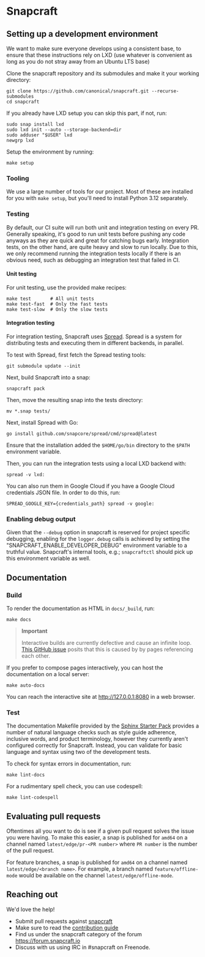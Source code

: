 # Snapcraft

## Setting up a development environment

We want to make sure everyone develops using a consistent base, to ensure that these instructions rely on LXD (use whatever is convenient as long as you do not stray away from an Ubuntu LTS base)

Clone the snapcraft repository and its submodules and make it your working directory:

```shell
git clone https://github.com/canonical/snapcraft.git --recurse-submodules
cd snapcraft
```

If you already have LXD setup you can skip this part, if not, run:

```shell
sudo snap install lxd
sudo lxd init --auto --storage-backend=dir
sudo adduser "$USER" lxd
newgrp lxd
```

Setup the environment by running:

```shell
make setup
```

### Tooling

We use a large number of tools for our project. Most of these are installed for
you with `make setup`, but you'll need to install Python 3.12 separately.

### Testing

By default, our CI suite will run both unit and integration testing on every PR. Generally speaking, it's good to run unit tests before pushing any code anyways as they are quick and great for catching bugs early. Integration tests, on the other hand, are quite heavy and slow to run locally. Due to this, we only recommend running the integration tests locally if there is an obvious need, such as debugging an integration test that failed in CI.

#### Unit testing

For unit testing, use the provided make recipes:

```shell
make test       # All unit tests
make test-fast  # Only the fast tests
make test-slow  # Only the slow tests
```

#### Integration testing

For integration testing, Snapcraft uses [Spread](https://github.com/canonical/spread). Spread is a system for distributing tests and executing them in different backends, in parallel.

To test with Spread, first fetch the Spread testing tools:

```shell
git submodule update --init
```

Next, build Snapcraft into a snap:

```shell
snapcraft pack
```

Then, move the resulting snap into the tests directory:

```shell
mv *.snap tests/
```

Next, install Spread with Go:

```shell
go install github.com/snapcore/spread/cmd/spread@latest
```

Ensure that the installation added the `$HOME/go/bin` directory to the `$PATH` environment variable.

Then, you can run the integration tests using a local LXD backend with:

```shell
spread -v lxd:
```

You can also run them in Google Cloud if you have a Google Cloud credentials JSON file. In order to do this, run:

```shell
SPREAD_GOOGLE_KEY={credentials_path} spread -v google:
```

### Enabling debug output

Given that the `--debug` option in snapcraft is reserved for project specific debugging, enabling for the `logger.debug` calls is achieved by setting the "SNAPCRAFT_ENABLE_DEVELOPER_DEBUG" environment variable to a truthful value. Snapcraft's internal tools, e.g.; `snapcraftctl` should pick up this environment variable as well.

## Documentation

### Build

To render the documentation as HTML in `docs/_build`, run:

```shell
make docs
```

> **Important**
>
> Interactive builds are currently defective and cause an infinite loop. [This GitHub issue](https://github.com/sphinx-doc/sphinx/issues/11556#issuecomment-1667451983) posits that this is caused by by pages referencing each other.

If you prefer to compose pages interactively, you can host the documentation on a local server:

```shell
make auto-docs
```

You can reach the interactive site at http://127.0.0.1:8080 in a web browser.

### Test

The documentation Makefile provided by the [Sphinx Starter Pack](https://github.com/canonical/sphinx-docs-starter-pack) provides a number of natural language checks such as style guide adherence, inclusive words, and product terminology, however they currently aren't configured correctly for Snapcraft. Instead, you can validate for basic language and syntax using two of the development tests.

To check for syntax errors in documentation, run:

```shell
make lint-docs
```

For a rudimentary spell check, you can use codespell:

```shell
make lint-codespell
```

## Evaluating pull requests

Oftentimes all you want to do is see if a given pull request solves the issue you were having. To make this easier, a snap is published for `amd64` on a channel named `latest/edge/pr-<PR number>` where `PR number` is the number of the pull request.

For feature branches, a snap is published for `amd64` on a channel named `latest/edge/<branch name>`. For example, a branch named `feature/offline-mode` would be available on the channel `latest/edge/offline-mode`.

## Reaching out

We'd love the help!

- Submit pull requests against [snapcraft](https://github.com/canonical/snapcraft/pulls)
- Make sure to read the [contribution guide](CONTRIBUTING.md)
- Find us under the snapcraft category of the forum https://forum.snapcraft.io
- Discuss with us using IRC in #snapcraft on Freenode.
